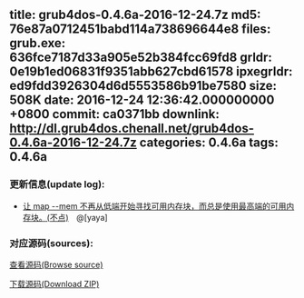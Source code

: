 title: grub4dos-0.4.6a-2016-12-24.7z
md5: 76e87a0712451babd114a738696644e8
files:
  grub.exe: 636fce7187d33a905e52b384fcc69fd8
  grldr: 0e19b1ed06831f9351abb627cbd61578
  ipxegrldr: ed9fdd3926304d6d5553586b91be7580
size: 508K
date: 2016-12-24 12:36:42.000000000 +0800
commit: ca0371bb
downlink: http://dl.grub4dos.chenall.net/grub4dos-0.4.6a-2016-12-24.7z
categories: 0.4.6a
tags: 0.4.6a
---


### 更新信息(update log):
  * [﻿让 map --mem 不再从低端开始寻找可用内存块，而总是使用最高端的可用内存块。(不点)](https://github.com/chenall/grub4dos/commit/ca0371bb1e2365bfe4e44031a3b8b59e8c58ce0d)　@[yaya]

### 对应源码(sources):
  [查看源码(Browse source)](https://github.com/chenall/grub4dos/tree/ca0371bb1e2365bfe4e44031a3b8b59e8c58ce0d)

  [下载源码(Download ZIP)](https://github.com/chenall/grub4dos/archive/ca0371bb1e2365bfe4e44031a3b8b59e8c58ce0d.zip)
